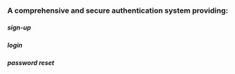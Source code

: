 ### A comprehensive and secure authentication system providing:
##### sign-up 
##### login 
##### password reset
